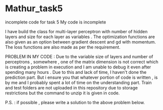 # Mathur_task5
incomplete code for task 5
My code is incomplete

I have build the class for multi-layer perceptron with number of hidden layers and size for each layer as variables . 
The optimization functions are also given as an option between gradient descent and gd with momentum.
The loss functions are also made as per the requirement.


PROBLEM IN MY CODE : Due to the variable size of layers and number of perceptrons , somewhere , one of the matrix dimension is not correct which is creating a problem in execution and I am unable to debug it even after spending many hours . Due to this and lack of time,  I haven't  done the prediction part. But i ensure you that whatever portion of code is written , is by me and I probably spent a lot of time on the understanding part.
Train and test folders are not uploaded in this repository due to storage restrictions but the command to unzip it is given in code.

P.S. : if possible , please write a solution to the above problem below.
